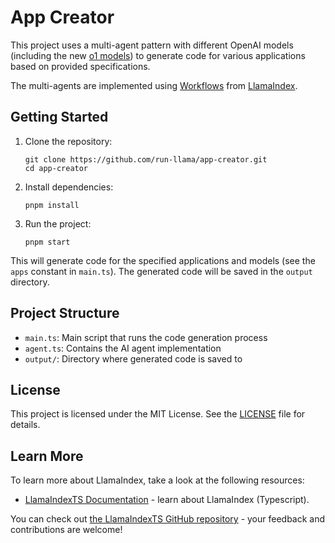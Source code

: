 # App Creator

This project uses a multi-agent pattern with different OpenAI models (including the new [o1 models](https://platform.openai.com/docs/guides/reasoning)) to generate code for various applications based on provided specifications.

The multi-agents are implemented using [Workflows](https://ts.llamaindex.ai/modules/workflows) from [LlamaIndex](https://www.llamaindex.ai/).

## Getting Started

1. Clone the repository:
   ```
   git clone https://github.com/run-llama/app-creator.git
   cd app-creator
   ```

2. Install dependencies:
   ```
   pnpm install
   ```

3. Run the project:
   ```
   pnpm start
   ```

This will generate code for the specified applications and models (see the `apps` constant in `main.ts`). The generated code will be saved in the `output` directory.

## Project Structure

- `main.ts`: Main script that runs the code generation process
- `agent.ts`: Contains the AI agent implementation
- `output/`: Directory where generated code is saved to

## License

This project is licensed under the MIT License. See the [LICENSE](LICENSE) file for details.

## Learn More

To learn more about LlamaIndex, take a look at the following resources:

- [LlamaIndexTS Documentation](https://ts.llamaindex.ai) - learn about LlamaIndex (Typescript).

You can check out [the LlamaIndexTS GitHub repository](https://github.com/run-llama/LlamaIndexTS) - your feedback and contributions are welcome!
